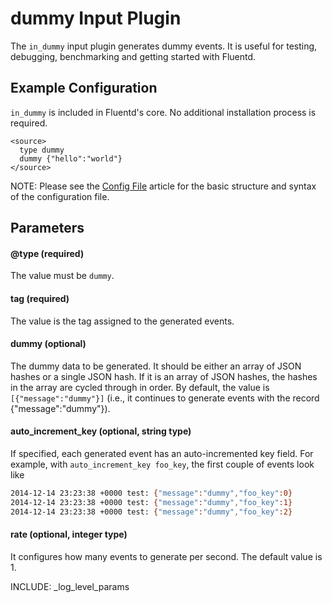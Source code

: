 # dummy Input Plugin

The `in_dummy` input plugin generates dummy events. It is useful for testing, debugging, benchmarking and getting started with Fluentd.

## Example Configuration

`in_dummy` is included in Fluentd's core. No additional installation process is required.


    <source>
      type dummy
      dummy {"hello":"world"}
    </source>

NOTE: Please see the <a href="config-file">Config File</a> article for the basic structure and syntax of the configuration file.

## Parameters

#### @type (required)
The value must be `dummy`.

#### tag (required)
The value is the tag assigned to the generated events.

#### dummy (optional)
The dummy data to be generated. It should be either an array of JSON hashes or a single JSON hash. If it is an array of JSON hashes, the hashes in the array are cycled through in order. By default, the value is `[{"message":"dummy"}]` (i.e., it continues to generate events with the record {"message":"dummy"}).

#### auto_increment_key (optional, string type)
If specified, each generated event has an auto-incremented key field. For example, with `auto_increment_key foo_key`, the first couple of events look like

```bash
2014-12-14 23:23:38 +0000 test: {"message":"dummy","foo_key":0}
2014-12-14 23:23:38 +0000 test: {"message":"dummy","foo_key":1}
2014-12-14 23:23:38 +0000 test: {"message":"dummy","foo_key":2}
```

#### rate (optional, integer type)
It configures how many events to generate per second. The default value is 1.

INCLUDE: _log_level_params
